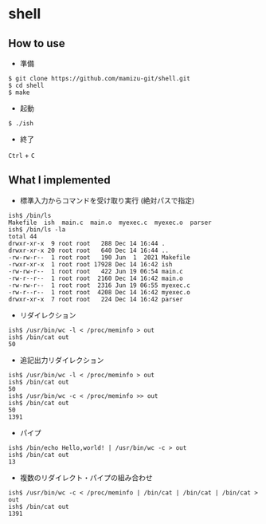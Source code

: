 # shell

## How to use

- 準備

```
$ git clone https://github.com/mamizu-git/shell.git
$ cd shell
$ make
```

- 起動

```
$ ./ish
```

- 終了

`Ctrl` + `C`

## What I implemented

- 標準入力からコマンドを受け取り実行 (絶対パスで指定)
```
ish$ /bin/ls
Makefile  ish  main.c  main.o  myexec.c  myexec.o  parser
ish$ /bin/ls -la
total 44
drwxr-xr-x  9 root root   288 Dec 14 16:44 .
drwxr-xr-x 20 root root   640 Dec 14 16:44 ..
-rw-rw-r--  1 root root   190 Jun  1  2021 Makefile
-rwxr-xr-x  1 root root 17928 Dec 14 16:42 ish
-rw-rw-r--  1 root root   422 Jun 19 06:54 main.c
-rw-r--r--  1 root root  2160 Dec 14 16:42 main.o
-rw-rw-r--  1 root root  2316 Jun 19 06:55 myexec.c
-rw-r--r--  1 root root  4208 Dec 14 16:42 myexec.o
drwxr-xr-x  7 root root   224 Dec 14 16:42 parser
```
- リダイレクション
```
ish$ /usr/bin/wc -l < /proc/meminfo > out
ish$ /bin/cat out
50
```
- 追記出力リダイレクション
```
ish$ /usr/bin/wc -l < /proc/meminfo > out
ish$ /bin/cat out
50
ish$ /usr/bin/wc -c < /proc/meminfo >> out
ish$ /bin/cat out
50
1391
```
- パイプ
```
ish$ /bin/echo Hello,world! | /usr/bin/wc -c > out
ish$ /bin/cat out
13
```
- 複数のリダイレクト・パイプの組み合わせ
```
ish$ /usr/bin/wc -c < /proc/meminfo | /bin/cat | /bin/cat | /bin/cat > out
ish$ /bin/cat out
1391
```
